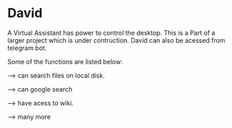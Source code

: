 # David
A Virtual Assistant has power to control the desktop.
This is a Part of a larger project which is under contruction.
David can also be acessed from telegram bot.

Some of the functions are listed below:

--> can search files on local disk.

--> can google search

--> have acess to wiki.

--> many more

